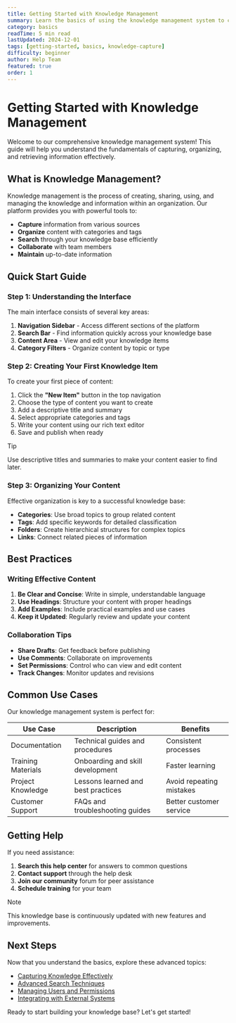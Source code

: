 ```yaml
---
title: Getting Started with Knowledge Management
summary: Learn the basics of using the knowledge management system to capture, organize, and retrieve information effectively.
category: basics
readTime: 5 min read
lastUpdated: 2024-12-01
tags: [getting-started, basics, knowledge-capture]
difficulty: beginner
author: Help Team
featured: true
order: 1
---
```


# Getting Started with Knowledge Management

Welcome to our comprehensive knowledge management system! This guide will help you understand the fundamentals of capturing, organizing, and retrieving information effectively.

## What is Knowledge Management?

Knowledge management is the process of creating, sharing, using, and managing the knowledge and information within an organization. Our platform provides you with powerful tools to:

- **Capture** information from various sources
- **Organize** content with categories and tags
- **Search** through your knowledge base efficiently
- **Collaborate** with team members
- **Maintain** up-to-date information

## Quick Start Guide

### Step 1: Understanding the Interface

The main interface consists of several key areas:

1. **Navigation Sidebar** - Access different sections of the platform
2. **Search Bar** - Find information quickly across your knowledge base
3. **Content Area** - View and edit your knowledge items
4. **Category Filters** - Organize content by topic or type

### Step 2: Creating Your First Knowledge Item

To create your first piece of content:

1. Click the **"New Item"** button in the top navigation
2. Choose the type of content you want to create
3. Add a descriptive title and summary
4. Select appropriate categories and tags
5. Write your content using our rich text editor
6. Save and publish when ready

> [!TIP]
> Use descriptive titles and summaries to make your content easier to find later.

### Step 3: Organizing Your Content

Effective organization is key to a successful knowledge base:

- **Categories**: Use broad topics to group related content
- **Tags**: Add specific keywords for detailed classification
- **Folders**: Create hierarchical structures for complex topics
- **Links**: Connect related pieces of information

## Best Practices

### Writing Effective Content

1. **Be Clear and Concise**: Write in simple, understandable language
2. **Use Headings**: Structure your content with proper headings
3. **Add Examples**: Include practical examples and use cases
4. **Keep it Updated**: Regularly review and update your content

### Collaboration Tips

- **Share Drafts**: Get feedback before publishing
- **Use Comments**: Collaborate on improvements
- **Set Permissions**: Control who can view and edit content
- **Track Changes**: Monitor updates and revisions

## Common Use Cases

Our knowledge management system is perfect for:

| Use Case | Description | Benefits |
|----------|-------------|----------|
| Documentation | Technical guides and procedures | Consistent processes |
| Training Materials | Onboarding and skill development | Faster learning |
| Project Knowledge | Lessons learned and best practices | Avoid repeating mistakes |
| Customer Support | FAQs and troubleshooting guides | Better customer service |

## Getting Help

If you need assistance:

1. **Search this help center** for answers to common questions
2. **Contact support** through the help desk
3. **Join our community** forum for peer assistance
4. **Schedule training** for your team

> [!NOTE]
> This knowledge base is continuously updated with new features and improvements.

## Next Steps

Now that you understand the basics, explore these advanced topics:

- [Capturing Knowledge Effectively](/help/capturing-knowledge)
- [Advanced Search Techniques](/help/advanced-search)
- [Managing Users and Permissions](/help/user-management)
- [Integrating with External Systems](/help/integrations)

Ready to start building your knowledge base? Let's get started!